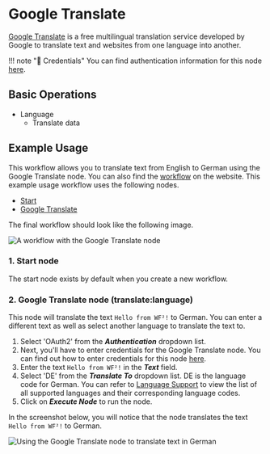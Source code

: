 # Google Translate

[Google Translate](https://translate.google.com/) is a free multilingual translation service developed by Google to translate text and websites from one language into another.

!!! note "🔑 Credentials"
    You can find authentication information for this node [here](/workflow/integrations/credentials/google/).


## Basic Operations

* Language
    * Translate data

## Example Usage

This workflow allows you to translate text from English to German using the Google Translate node. You can also find the [workflow](https://WF².io/workflows/743) on the website. This example usage workflow uses the following nodes.
- [Start](/workflow/integrations/core-nodes/workflow-nodes-base.start/)
- [Google Translate]()

The final workflow should look like the following image.

![A workflow with the Google Translate node](/_images/integrations/nodes/googletranslate/workflow.png)

### 1. Start node

The start node exists by default when you create a new workflow.

### 2. Google Translate node (translate:language)

This node will translate the text `Hello from WF²!` to German. You can enter a different text as well as select another language to translate the text to.

1. Select 'OAuth2' from the ***Authentication*** dropdown list.
2. Next, you'll have to enter credentials for the Google Translate node. You can find out how to enter credentials for this node [here](/workflow/integrations/credentials/google/).
3. Enter the text `Hello from WF²!` in the ***Text*** field.
4. Select 'DE' from the ***Translate To*** dropdown list. DE is the language code for German. You can refer to [Language Support](https://cloud.google.com/translate/docs/languages) to view the list of all supported languages and their corresponding language codes.
5. Click on ***Execute Node*** to run the node.

In the screenshot below, you will notice that the node translates the text `Hello from WF²!` to German.

![Using the Google Translate node to translate text in German](/_images/integrations/nodes/googletranslate/googletranslate_node.png)
